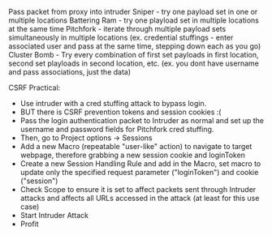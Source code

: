 Pass packet from proxy into intruder
Sniper - try one payload set in one or multiple locations
Battering Ram - try one playload set in multiple locations at the same time
Pitchfork - iterate through multiple payload sets simultaneously in multiple locations (ex. credential stuffings - enter associated user and pass at the same time, stepping down each as you go)
Cluster Bomb - Try every combination of first set payloads in first location, second set playloads in second location, etc. (ex. you dont have username and pass associations, just the data)

CSRF Practical:
- Use intruder with a cred stuffing attack to bypass login. 
- BUT there is CSRF prevention tokens and session cookies :(
- Pass the login authentication packet to Intruder as normal and set up the username and password fields for Pitchfork cred stuffing.
- Then, go to Project options -> Sessions
- Add a new Macro (repeatable "user-like" action) to navigate to target webpage, therefore grabbing a new session cookie and loginToken
- Create a new Session Handling Rule and add in the Macro, set macro to update only the specified request parameter ("loginToken") and cookie ("session")
- Check Scope to ensure it is set to affect packets sent through Intruder attacks and affects all URLs accessed in the attack (at least for this use case)
- Start Intruder Attack
- Profit